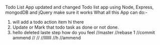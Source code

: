 Todo List App updated and changed
Todo list app using Node, Express, mongodDB and jQuery make sure it works
What all this App can do:-

1. will add a todo action item hi there
2. Update or Mark that todo task as done or not done.
3. hello deleted laste step how do you feel
   //master
   //rebase 1
   //commit ammend
   //
   //
   //lllllll
   //h
   //ammend
